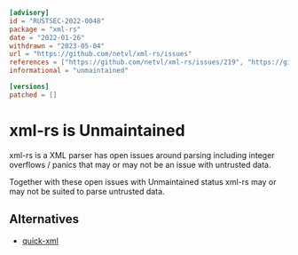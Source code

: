 ```toml
[advisory]
id = "RUSTSEC-2022-0048"
package = "xml-rs"
date = "2022-01-26"
withdrawn = "2023-05-04"
url = "https://github.com/netvl/xml-rs/issues"
references = ["https://github.com/netvl/xml-rs/issues/219", "https://github.com/netvl/xml-rs/issues/210", "https://github.com/netvl/xml-rs/issues/204"]
informational = "unmaintained"

[versions]
patched = []
```
# xml-rs is Unmaintained

xml-rs is a XML parser has open issues around parsing including integer
overflows / panics that may or may not be an issue with untrusted data.

Together with these open issues with Unmaintained status xml-rs
may or may not be suited to parse untrusted data.

## Alternatives

- [quick-xml](https://crates.io/crates/quick-xml)
